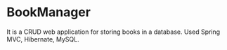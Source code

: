 # BookManager

It is a CRUD web application for storing books in a database.
Used Spring MVC, Hibernate, MySQL.
